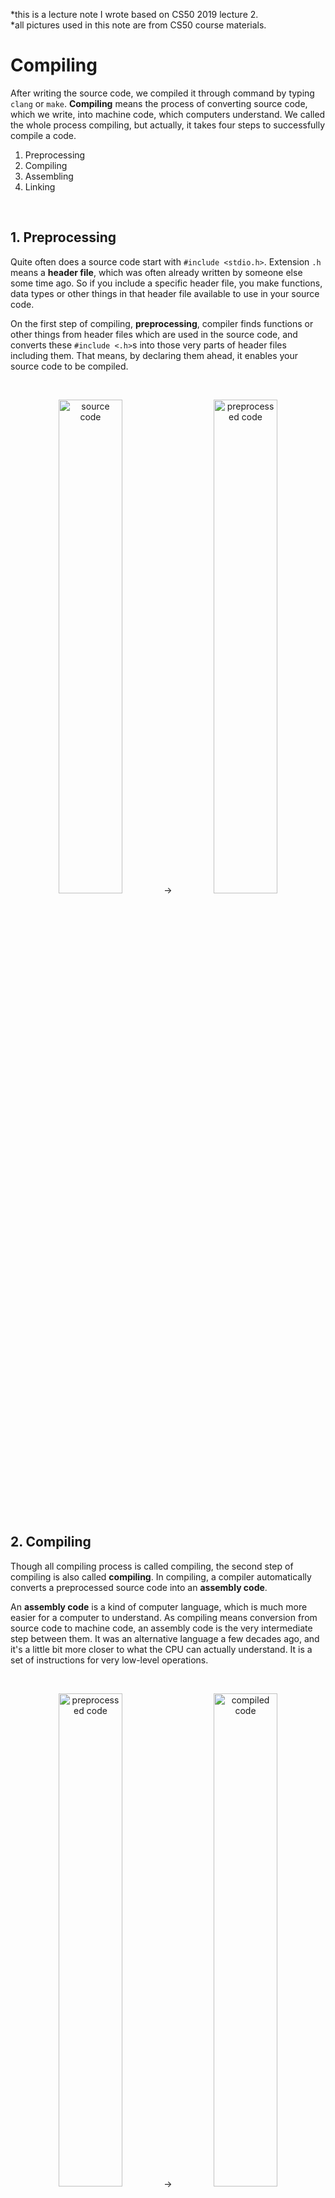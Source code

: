 \*this is a lecture note I wrote based on CS50 2019 lecture 2.   
\*all pictures used in this note are from CS50 course materials.   

# Compiling
After writing the source code, we compiled it through command by typing `clang` or `make`. **Compiling** means the process of converting source code, which we write, into machine code, which computers understand. We called the whole process compiling, but actually, it takes four steps to successfully compile a code.   
   
1. Preprocessing
2. Compiling
3. Assembling
4. Linking

<br>

## 1. Preprocessing
Quite often does a source code start with `#include <stdio.h>`. Extension `.h` means a **header file**, which was often already written by someone else some time ago. So if you include a specific header file, you make functions, data types or other things in that header file available to use in your source code.   
   
On the first step of compiling, **preprocessing**, compiler finds functions or other things from header files which are used in the source code, and converts these `#include <.h>`s into those very parts of header files including them. That means, by declaring them ahead, it enables your source code to be compiled.   

<br><p align="center"><img src="/C/CS50_2019/Lecture2/images/Lecture 2 - Arrays_01.png" width="45%" height="45%" title="source code" alt="source code"></img>&nbsp;->&nbsp;<img src="/C/CS50_2019/Lecture2/images/Lecture 2 - Arrays_02.png" width="45%" height="45%" title="preprocessed code" alt="preprocessed code"></img></p><br>

## 2. Compiling
Though all compiling process is called compiling, the second step of compiling is also called **compiling**. In compiling, a compiler automatically converts a preprocessed source code into an **assembly code**.   
   
An **assembly code** is a kind of computer language, which is much more easier for a computer to understand. As compiling means conversion from source code to machine code, an assembly code is the very intermediate step between them. It was an alternative language a few decades ago, and it's a little bit more closer to what the CPU can actually understand. It is a set of instructions for very low-level operations.   

<br><p align="center"><img src="/C/CS50_2019/Lecture2/images/Lecture 2 - Arrays_02.png" width="45%" height="45%" title="preprocessed code" alt="preprocessed code"></img>&nbsp;->&nbsp;<img src="/C/CS50_2019/Lecture2/images/Lecture 2 - Arrays_03.png" width="45%" height="45%" title="compiled code" alt="compiled code"></img></p><br>

## 3. Assembling
The third step of compiling is the process called **assembling**. In assembling, it converts from the assembly code into binary. That is, the whole bunch of zeros and ones. It is done by clang built-in functionality.   

<br><p align="center"><img src="/C/CS50_2019/Lecture2/images/Lecture 2 - Arrays_03.png" width="45%" height="45%" title="compiled code" alt="compiled code"></img>&nbsp;->&nbsp;<img src="/C/CS50_2019/Lecture2/images/Lecture 2 - Arrays_04.png" width="45%" height="45%" title="assembly code" alt="assembly code"></img></p><br>

## 4. Linking
Although you pre-declared functions or date types from header files to use them in your source code, a computer doesn't really know what to do actually, since you literally declared their names but didn't describe their contents. To tell a computer how to do those functions, you need that header file. That forth process of compiling is called **linking**.   
   
In linking, after assembling your source code, you preprocess, compile, and assemble the header files included on the top of your source code. So in the example of the right side, besides the bunch of zeros and ones representing `hello.c`, a compiler also converts `cs50.c` and `stdio.c` into binary. And then, a compiler finally merge those three bunch of binary into one executable file—a machine code.

<br><p align="center"><img src="/C/CS50_2019/Lecture2/images/Lecture 2 - Arrays_05.png" width="45%" height="45%" title="assembly codes" alt="assembly codes"></img>&nbsp;->&nbsp;<img src="/C/CS50_2019/Lecture2/images/Lecture 2 - Arrays_06.png" width="45%" height="45%" title="linked code" alt="linked code"></img></p><br>

<br>

# Debugging
## The origin of bug and debug
The word debug originated from a notebook kept by Grace Hopper, who is a famous computer scientist. She was working on the Mark 2 system with some colleagues. At some the Mark 2 was discovered as having literally a bug inside of it, which was causing a program. Grace Hopper actually recorded this on the note, as "the first actual case of bug being found".   
Even though other people had used the expression 'bug' before to refer to mistakes, or problems in systems, this is really sort of the lore, in computer science.
 
<br><p align="center"><img src="/C/CS50_2019/Lecture2/images/Lecture 2 - Arrays_07.png" width="70%" height="70%" title="Hopper's note" alt="Hopper's note"></img></p><br>

## Syntax Error Debugging with CS50 debug helper
`help50` is a CS50 specific helping tools, which helps interpreting error messages so that you can debug when you're running a command. You can use this command as `help50 make (file name)`. Then computer wiil make your file, and if there's any error message, help50 will interpret it for you instead.   
   
CS50 also provies other commands like `check50`, which the professor use to grade and automatically feedback on code, and `style50`, which helps you to write prettier code.   

<br><p align="center"><img src="/C/CS50_2019/Lecture2/images/Lecture 2 - Arrays_08.png" width="70%" height="70%" title="CS50 supports" alt="CS50 supports"></img></p><br>

CS50 also provides CS50 IDE, which includes the commands above. IDE is an acronym of integrated Development Environment. There are also a lot of IDEs, like Eclipse and Visual studio. They all provide useful debugging tools.   

<br>

## Logical Error Debugging with Break point
If you click to the left of the line numbers in IDE, including CS50 IDE, it puts a red dot, called **breakpoint**, which represents a sign to stop here. It is a very common feature of IDE, which tells the computer in advance not to run just as usual, and to stop there instead, and allow the human to step through the code, step by step. This is available in almost all IDEs around the world.   
   
In CS50 IDE, you can use this feature by command as `debug50 ./(file name)`.   
   
If you use a breakpoint, you can see a debugger window. You can step over, one line at a time. While doing this, you can check in the debugger window what's going on in your computer step by step.   
   
Another debugging way for logical error is to use `printf`. You may use this function to explicitly visualize what's going on in your computer, so that you can find out where a problem resides.   

<br>

## Additional Human mechanism for debugging
If you have a syntax error, you can use help50, if you're using CS50 IDE, or read the error message you got. On the other hand, if you have a logical error, you can use breakpoint debugger. But there's another debugging, which is universal.   
   
It's called **rubber duck debugging**. It's a term of art in computer science. It means that you can have one of little things on your desk and start talking to explain to it what your code is doing, walking through it line by line verbally until you hopefully self-induce what's wrong with your code.   
   
Another thing is just steping back. You can take a walk, sleep, grab a coffee, for a moment to refresh, and then start working on it again.   

<br>
<br>

# Array
In the quality of software, you can refer to not only correctness, but also design and style. As we said, style of code refers to pretty code, which includes legibility and readability. And the design of software means efficiency of code. You can save a lot of resources like time, money, memory, CPU cycles with well-designed program. And the one of the first step toward good design, is an array.   

<br>

## Memory, RAM
Any types of data take up specific amount of memory. bool, char, int, float, long, and double all take up the fixed number of bytes. That taken memory is located in RAM, random access memory, which is one of the pieces of hard drive.   

<br><p align="center"><img src="/C/CS50_2019/Lecture2/images/Lecture 2 - Arrays_09.png" width="70%" height="70%" title="memory each data type uses" alt="memory each data type uses"></img></p><br>

The black chip on RAM has some number of bytes that can be allocated. The bytes are so small that the tiny chip represents billions of bytes. This chip is where information is store while running a software.   
   
So, if you stored a char, you allocate 1 byte of the RAM, and 4 bytes if you stored an integer, somewhere in RAM.   

<br>

## Array
An array is a list of value that can be all the same type in a variable of the same name. You can use array like below.   

    (data type of array) (array name)[(the number of values)];

And, `(arrayname)[(number)]` represents the number-th entry of the array. Of course, this starts counting from zero. But the number of values counts from one. Because it needs null terminator `/0` to represent the end of the array.   

<br>

## string using array
In the point of array, string can be viewed as the array of char, character. So you can make string as follow.  

    char* (string name) = "(string)";
